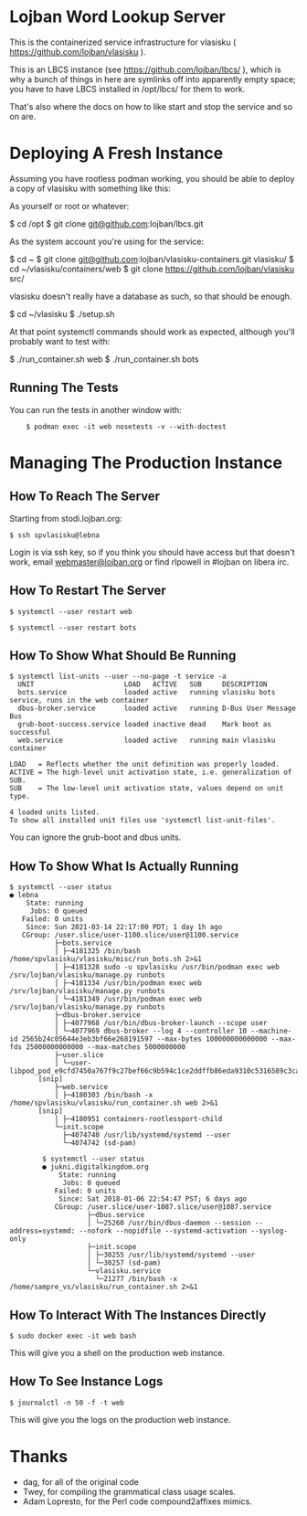 Lojban Word Lookup Server
=========================

This is the containerized service infrastructure for vlasisku (
https://github.com/lojban/vlasisku ).

This is an LBCS instance (see https://github.com/lojban/lbcs/ ), which is why a
bunch of things in here are symlinks off into apparently empty space; you have
to have LBCS installed in /opt/lbcs/ for them to work.

That's also where the docs on how to like start and stop the service and so on
are.

Deploying A Fresh Instance
==========================

Assuming you have rootless podman working, you should be able to deploy a copy
of vlasisku with something like this:

As yourself or root or whatever:

$ cd /opt
$ git clone git@github.com:lojban/lbcs.git

As the system account you're using for the service:

$ cd ~
$ git clone git@github.com:lojban/vlasisku-containers.git vlasisku/
$ cd ~/vlasisku/containers/web
$ git clone https://github.com/lojban/vlasisku src/

vlasisku doesn't really have a database as such, so that should be enough.

$ cd ~/vlasisku
$ ./setup.sh

At that point systemctl commands should work as expected, although you'll probably want to test with:

$ ./run_container.sh web
$ ./run_container.sh bots

Running The Tests
-----------------

You can run the tests in another window with:

        $ podman exec -it web nosetests -v --with-doctest

Managing The Production Instance
================================

How To Reach The Server
-----------------------

Starting from stodi.lojban.org:

	$ ssh spvlasisku@lebna

Login is via ssh key, so if you think you should have access but that doesn't
work, email webmaster@lojban.org or find rlpowell in #lojban on libera irc.

How To Restart The Server
-------------------------

	$ systemctl --user restart web

	$ systemctl --user restart bots

How To Show What Should Be Running
----------------------------------

	$ systemctl list-units --user --no-page -t service -a
	  UNIT                      LOAD   ACTIVE   SUB     DESCRIPTION
	  bots.service              loaded active   running vlasisku bots service, runs in the web container
	  dbus-broker.service       loaded active   running D-Bus User Message Bus
	  grub-boot-success.service loaded inactive dead    Mark boot as successful
	  web.service               loaded active   running main vlasisku container
	
	LOAD   = Reflects whether the unit definition was properly loaded.
	ACTIVE = The high-level unit activation state, i.e. generalization of SUB.
	SUB    = The low-level unit activation state, values depend on unit type.
	
	4 loaded units listed.
	To show all installed unit files use 'systemctl list-unit-files'.

You can ignore the grub-boot and dbus units.

How To Show What Is Actually Running
------------------------------------
	$ systemctl --user status
	● lebna
	    State: running
	     Jobs: 0 queued
	   Failed: 0 units
	    Since: Sun 2021-03-14 22:17:00 PDT; 1 day 1h ago
	   CGroup: /user.slice/user-1100.slice/user@1100.service
	           ├─bots.service
	           │ ├─4181325 /bin/bash /home/spvlasisku/vlasisku/misc/run_bots.sh 2>&1
	           │ ├─4181328 sudo -u spvlasisku /usr/bin/podman exec web /srv/lojban/vlasisku/manage.py runbots
	           │ ├─4181334 /usr/bin/podman exec web /srv/lojban/vlasisku/manage.py runbots
	           │ └─4181349 /usr/bin/podman exec web /srv/lojban/vlasisku/manage.py runbots
	           ├─dbus-broker.service
	           │ ├─4077968 /usr/bin/dbus-broker-launch --scope user
	           │ └─4077969 dbus-broker --log 4 --controller 10 --machine-id 2565b24c05644e3eb3bf66e268191597 --max-bytes 100000000000000 --max-fds 25000000000000 --max-matches 5000000000
	           ├─user.slice
	           │ └─user-libpod_pod_e9cfd7450a767f9c27bef66c9b594c1ce2ddffb86eda9310c5316589c3caf0be.slice
		   [snip]
	           ├─web.service
	           │ ├─4180303 /bin/bash -x /home/spvlasisku/vlasisku/run_container.sh web 2>&1
		   [snip]
	           │ ├─4180951 containers-rootlessport-child
	           └─init.scope
	             ├─4074740 /usr/lib/systemd/systemd --user
	             └─4074742 (sd-pam)
	
	        $ systemctl --user status
	        ● jukni.digitalkingdom.org
	            State: running
	             Jobs: 0 queued
	           Failed: 0 units
	            Since: Sat 2018-01-06 22:54:47 PST; 6 days ago
	           CGroup: /user.slice/user-1087.slice/user@1087.service
	                   ├─dbus.service
	                   │ └─25260 /usr/bin/dbus-daemon --session --address=systemd: --nofork --nopidfile --systemd-activation --syslog-only
	                   ├─init.scope
	                   │ ├─30255 /usr/lib/systemd/systemd --user
	                   │ └─30257 (sd-pam)
	                   └─vlasisku.service
	                     └─21277 /bin/bash -x /home/sampre_vs/vlasisku/run_container.sh 2>&1

How To Interact With The Instances Directly
-------------------------------------------

	$ sudo docker exec -it web bash 

This will give you a shell on the production web instance.

How To See Instance Logs
------------------------

	$ journalctl -n 50 -f -t web

This will give you the logs on the production web instance.

Thanks
======

* dag, for all of the original code
* Twey, for compiling the grammatical class usage scales.
* Adam Lopresto, for the Perl code compound2affixes mimics.
